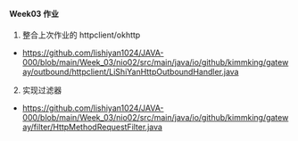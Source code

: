 #### Week03 作业
1. 整合上次作业的 httpclient/okhttp

- https://github.com/lishiyan1024/JAVA-000/blob/main/Week_03/nio02/src/main/java/io/github/kimmking/gateway/outbound/httpclient/LiShiYanHttpOutboundHandler.java

2. 实现过滤器

- https://github.com/lishiyan1024/JAVA-000/blob/main/Week_03/nio02/src/main/java/io/github/kimmking/gateway/filter/HttpMethodRequestFilter.java
